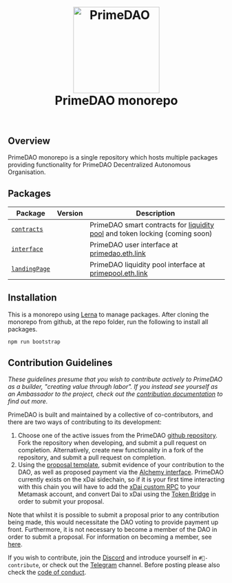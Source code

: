 <h1 align="center">
<br>

 <img src="https://i.ibb.co/SwxJNhJ/2020-11-24-17-49-46.jpg" alt="PrimeDAO" width="200">
  <br>
  PrimeDAO monorepo
  <br>
  <br>
</h1>

## Overview

PrimeDAO monorepo is a single repository which hosts multiple packages  providing functionality for PrimeDAO Decentralized Autonomous Organisation.

## Packages

| Package                                | Version | Description                                                                                       |
| -------------------------------------- | ------- | ------------------------------------------------------------------------------------------------- |
| [`contracts`](/packages/contracts)     |         | PrimeDAO smart contracts for [liquidity pool](primepool.eth.link) and token locking (coming soon) |
| [`interface`](/packages/interface)     |         | PrimeDAO user interface at [primedao.eth.link](primedao.eth.link)                                 |
| [`landingPage`](/packages/landingPage) |         | PrimeDAO liquidity pool interface at [primepool.eth.link](primepool.eth.link)                     |


## Installation
This is a monorepo using [Lerna](https://github.com/lerna/lerna) to manage packages.  After cloning the monorepo from github, at the repo folder, run the following to install all packages.

```
npm run bootstrap
```

## Contribution Guidelines

*These guidelines presume that you wish to contribute actively to PrimeDAO as a builder, "creating value through labor". If you instead see yourself as an Ambassador to the project, check out the [contribution documentation](https://docs.primedao.io/primedao/call-for-contributors/create-your-first-proposal) to find out more.*

PrimeDAO is built and maintained by a collective of co-contributors, and there are two ways of contributing to its development:

1. Choose one of the active issues from the PrimeDAO [github repository](https://github.com/PrimeDAO/monorepo/issues). Fork the repository when developing, and submit a pull request on completion. Alternatively, create new functionality in a fork of the repository, and submit a pull request on completion.
2. Using the [proposal template](https://docs.google.com/document/d/1HpemX04E4k7BZwmZyYfnbH6d2K3KhV2YnKWpZShQctY/edit?usp=sharing), submit evidence of your contribution to the DAO, as well as proposed payment via the [Alchemy interface](https://xdai.alchemy.do/dao/0xe3a89ed4956c4f7173418e4dec2a77a5f60807de/plugin/0x09d67b005de1d43ccb79a70a3f21a2f4ba8e1824bd3366b0078ff94d20e6c825). PrimeDAO currently exists on the xDai sidechain, so if it is your first time interacting with this chain you will have to add the [xDai custom RPC](https://www.xdaichain.com/for-users/wallets/metamask/metamask-setup) to your Metamask account, and convert Dai to xDai using the [Token Bridge](https://www.xdaichain.com/for-users/converting-xdai-via-bridge) in order to submit your proposal.

Note that whilst it is possible to submit a proposal prior to any contribution being made, this would necessitate the DAO voting to provide payment up front. Furthermore, it is not necessary to become a member of the DAO in order to submit a proposal. For information on becoming a member, see [here](https://docs.primedao.io/primedao/call-for-contributors/submit-your-first-proposal).

If you wish to contribute, join the [Discord](https://discord.com/invite/x8v59pG) and introduce yourself in `#🤝-contribute`, or check out the [Telegram](https://t.me/primedao) channel. Before posting please also check the [code of conduct](https://docs.primedao.io/primedao/code-of-conduct).
